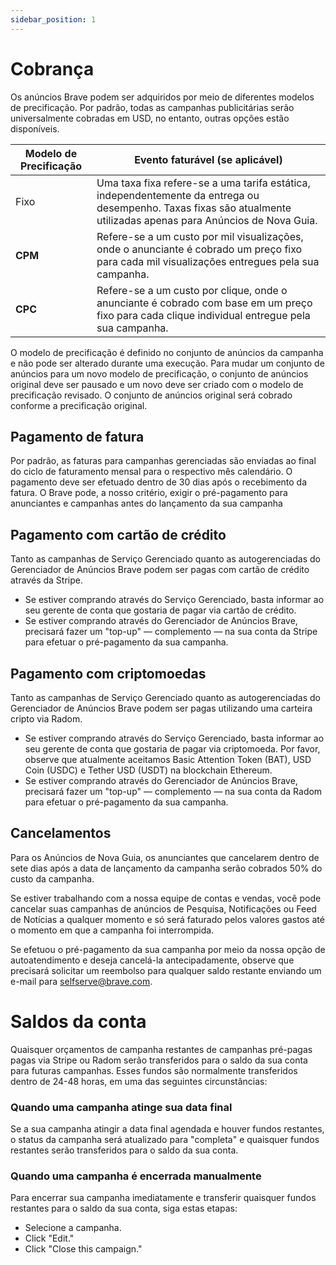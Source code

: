 ```yaml
---
sidebar_position: 1
---
```


# Cobrança

Os anúncios Brave podem ser adquiridos por meio de diferentes modelos de precificação. Por padrão, todas as campanhas publicitárias serão universalmente cobradas em USD, no entanto, outras opções estão disponíveis.

| **Modelo de Precificação** | **Evento faturável (se aplicável)**                                                                                                                                              |
| -------------------------- | --------------------------------------------------------------------------------------------------------------------------------------------------------------------------------------------------- |
| Fixo                       | Uma taxa fixa refere-se a uma tarifa estática, independentemente da entrega ou desempenho. Taxas fixas são atualmente utilizadas apenas para Anúncios de Nova Guia. |
| **CPM**                    | Refere-se a um custo por mil visualizações, onde o anunciante é cobrado um preço fixo para cada mil visualizações entregues pela sua campanha.                                      |
| **CPC**                    | Refere-se a um custo por clique, onde o anunciante é cobrado com base em um preço fixo para cada clique individual entregue pela sua campanha.                                      |

O modelo de precificação é definido no conjunto de anúncios da campanha e não pode ser alterado durante uma execução. Para mudar um conjunto de anúncios para um novo modelo de precificação, o conjunto de anúncios original deve ser pausado e um novo deve ser criado com o modelo de precificação revisado. O conjunto de anúncios original será cobrado conforme a precificação original.

## Pagamento de fatura

Por padrão, as faturas para campanhas gerenciadas são enviadas ao final do ciclo de faturamento mensal para o respectivo mês calendário. O pagamento deve ser efetuado dentro de 30 dias após o recebimento da fatura. O Brave pode, a nosso critério, exigir o pré-pagamento para anunciantes e campanhas antes do lançamento da sua campanha

## Pagamento com cartão de crédito

Tanto as campanhas de Serviço Gerenciado quanto as autogerenciadas do Gerenciador de Anúncios Brave podem ser pagas com cartão de crédito através da Stripe. 

- Se estiver comprando através do Serviço Gerenciado, basta informar ao seu gerente de conta que gostaria de pagar via cartão de crédito.
- Se estiver comprando através do Gerenciador de Anúncios Brave, precisará fazer um "top-up" — complemento — na sua conta da Stripe para efetuar o pré-pagamento da sua campanha.

## Pagamento com criptomoedas

Tanto as campanhas de Serviço Gerenciado quanto as autogerenciadas do Gerenciador de Anúncios Brave podem ser pagas utilizando uma carteira cripto via Radom.

- Se estiver comprando através do Serviço Gerenciado, basta informar ao seu gerente de conta que gostaria de pagar via criptomoeda. Por favor, observe que atualmente aceitamos Basic Attention Token (BAT), USD Coin (USDC) e Tether USD (USDT) na blockchain Ethereum.
- Se estiver comprando através do Gerenciador de Anúncios Brave, precisará fazer um "top-up" — complemento — na sua conta da Radom para efetuar o pré-pagamento da sua campanha.

## Cancelamentos

Para os Anúncios de Nova Guia, os anunciantes que cancelarem dentro de sete dias após a data de lançamento da campanha serão cobrados 50% do custo da campanha. 

Se estiver trabalhando com a nossa equipe de contas e vendas, você pode cancelar suas campanhas de anúncios de Pesquisa, Notificações ou Feed de Notícias a qualquer momento e só será faturado pelos valores gastos até o momento em que a campanha foi interrompida. 

Se efetuou o pré-pagamento da sua campanha por meio da nossa opção de autoatendimento e deseja cancelá-la antecipadamente, observe que precisará solicitar um reembolso para qualquer saldo restante enviando um e-mail para [selfserve@brave.com](mailto:selfserve@brave.com).

# Saldos da conta

Quaisquer orçamentos de campanha restantes de campanhas pré-pagas pagas via Stripe ou Radom serão transferidos para o saldo da sua conta para futuras campanhas. Esses fundos são normalmente transferidos dentro de 24-48 horas, em uma das seguintes circunstâncias:

### Quando uma campanha atinge sua data final

Se a sua campanha atingir a data final agendada e houver fundos restantes, o status da campanha será atualizado para "completa" e quaisquer fundos restantes serão transferidos para o saldo da sua conta.

### Quando uma campanha é encerrada manualmente

Para encerrar sua campanha imediatamente e transferir quaisquer fundos restantes para o saldo da sua conta, siga estas etapas:

- Selecione a campanha.
- Click "Edit."
- Click "Close this campaign."
